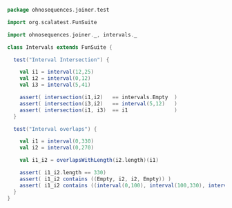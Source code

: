 
```scala
package ohnosequences.joiner.test

import org.scalatest.FunSuite

import ohnosequences.joiner._, intervals._

class Intervals extends FunSuite {

  test("Interval Intersection") {

    val i1 = interval(12,25)
    val i2 = interval(0,12)
    val i3 = interval(5,41)

    assert( intersection(i1,i2)   == intervals.Empty  )
    assert( intersection(i3,i2)   == interval(5,12)   )
    assert( intersection(i1, i3)  == i1               )
  }

  test("Interval overlaps") {

    val i1 = interval(0,330)
    val i2 = interval(0,270)

    val i1_i2 = overlapsWithLength(i2.length)(i1)

    assert( i1_i2.length == 330)
    assert( i1_i2 contains ((Empty, i2, i2, Empty)) )
    assert( i1_i2 contains ((interval(0,100), interval(100,330), interval(0, 330 - 100), interval(330 - 100, 270))) )
  }
}

```




[main/scala/intervals.scala]: ../../main/scala/intervals.scala.md
[main/scala/package.scala]: ../../main/scala/package.scala.md
[main/scala/bestOverlap.scala]: ../../main/scala/bestOverlap.scala.md
[main/scala/DNADistributions.scala]: ../../main/scala/DNADistributions.scala.md
[main/scala/consensus.scala]: ../../main/scala/consensus.scala.md
[test/scala/Intervals.scala]: Intervals.scala.md
[test/scala/BestOverlap.scala]: BestOverlap.scala.md
[test/scala/Joining.scala]: Joining.scala.md
[test/scala/Joiner.scala]: Joiner.scala.md
[test/scala/Consensus.scala]: Consensus.scala.md
